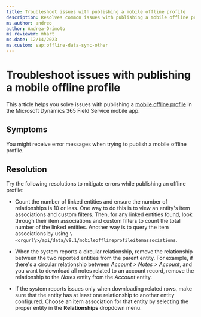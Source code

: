 ```yaml
---
title: Troubleshoot issues with publishing a mobile offline profile
description: Resolves common issues with publishing a mobile offline profile in the Dynamics 365 Field Service mobile app.
ms.author: andreo
author: Andrea-Orimoto
ms.reviewer: mhart
ms.date: 12/14/2023
ms.custom: sap:offline-data-sync-other
---
```

# Troubleshoot issues with publishing a mobile offline profile

This article helps you solve issues with publishing a [mobile offline profile](/dynamics365/field-service/mobile-power-app-system-offline) in the Microsoft Dynamics 365 Field Service mobile app.

## Symptoms

You might receive error messages when trying to publish a mobile offline profile.

## Resolution

Try the following resolutions to mitigate errors while publishing an offline profile:

- Count the number of linked entities and ensure the number of relationships is 10 or less. One way to do this is to view an entity's item associations and custom filters. Then, for any linked entities found, look through their item associations and custom filters to count the total number of the linked entities. Another way is to query the item associations by using `\<orgurl\>/api/data/v9.1/mobileofflineprofileitemassociations`.

- When the system reports a circular relationship, remove the relationship between the two reported entities from the parent entity. For example, if there's a circular relationship between *Account > Notes > Account*, and you want to download all notes related to an account record, remove the relationship to the *Notes* entity from the *Account* entity.

- If the system reports issues only when downloading related rows, make sure that the entity has at least one relationship to another entity configured. Choose an item association for that entity by selecting the proper entity in the **Relationships** dropdown menu.
